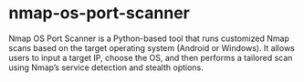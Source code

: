 # nmap-os-port-scanner
Nmap OS Port Scanner is a Python-based tool that runs customized Nmap scans based on the target operating system (Android or Windows). It allows users to input a target IP, choose the OS, and then performs a tailored scan using Nmap’s service detection and stealth options.
